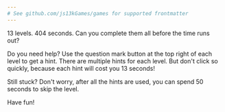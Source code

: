 ```yaml
---
# See github.com/js13kGames/games for supported frontmatter
---
```

13 levels. 404 seconds. Can you complete them all before the time runs out?

Do you need help? Use the question mark button at the top right of each level to get a hint. There are multiple hints for each level. But don't click so quickly, because each hint will cost you 13 seconds!

Still stuck? Don't worry, after all the hints are used, you can spend 50 seconds to skip the level.

Have fun!